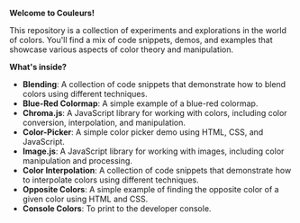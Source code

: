 **Welcome to Couleurs!**

This repository is a collection of experiments and explorations in the world of colors. You'll find a mix of code snippets, demos, and examples that showcase various aspects of color theory and manipulation.

**What's inside?**

* **Blending**: A collection of code snippets that demonstrate how to blend colors using different techniques.
* **Blue-Red Colormap**: A simple example of a blue-red colormap.
* **Chroma.js**: A JavaScript library for working with colors, including color conversion, interpolation, and manipulation.
* **Color-Picker**: A simple color picker demo using HTML, CSS, and JavaScript.
* **Image.js**: A JavaScript library for working with images, including color manipulation and processing.
* **Color Interpolation**: A collection of code snippets that demonstrate how to interpolate colors using different techniques.
* **Opposite Colors**: A simple example of finding the opposite color of a given color using HTML and CSS.
* **Console Colors**: To print to the developer console.
